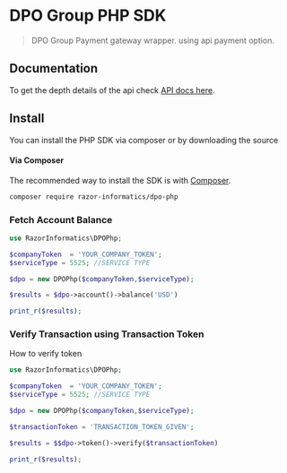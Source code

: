# DPO Group PHP SDK

>DPO Group Payment gateway wrapper. using api payment option.

## Documentation
To get the depth details of the api check [API docs here](https://notifier.razorinformatics.co.ke).

## Install

You can install the PHP SDK via composer or by downloading the source

#### Via Composer

The recommended way to install the SDK is with [Composer](http://getcomposer.org/).

```bash
composer require razor-informatics/dpo-php
```


### Fetch Account Balance

```php
use RazorInformatics\DPOPhp;

$companyToken  = 'YOUR_COMPANY_TOKEN';
$serviceType = 5525; //SERVICE TYPE

$dpo = new DPOPhp($companyToken,$serviceType);

$results = $dpo->account()->balance('USD')

print_r($results);
```

### Verify Transaction using Transaction Token

How to verify token

```php
use RazorInformatics\DPOPhp;

$companyToken  = 'YOUR_COMPANY_TOKEN';
$serviceType = 5525; //SERVICE TYPE

$dpo = new DPOPhp($companyToken,$serviceType);

$transactionToken = 'TRANSACTION_TOKEN_GIVEN';

$results = $$dpo->token()->verify($transactionToken)

print_r($results);
```
